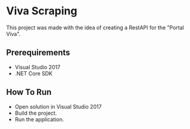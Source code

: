# Viva Scraping

This project was made with the idea of creating a RestAPI for the "Portal Viva".

## Prerequirements

* Visual Studio 2017
* .NET Core SDK

## How To Run

* Open solution in Visual Studio 2017
* Build the project.
* Run the application.